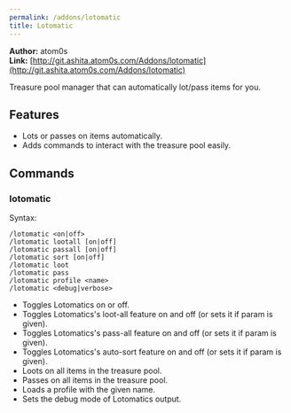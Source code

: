 ```yaml
---
permalink: /addons/lotomatic
title: Lotomatic
---
```


**Author:** atom0s<br/>
**Link:** [http://git.ashita.atom0s.com/Addons/lotomatic](http://git.ashita.atom0s.com/Addons/lotomatic)

Treasure pool manager that can automatically lot/pass items for you.

## Features

  * Lots or passes on items automatically.
  * Adds commands to interact with the treasure pool easily.

## Commands

### lotomatic
Syntax:
```
/lotomatic <on|off>
/lotomatic lootall [on|off]
/lotomatic passall [on|off]
/lotomatic sort [on|off]
/lotomatic loot
/lotomatic pass
/lotomatic profile <name>
/lotomatic <debug|verbose>
```
  * Toggles Lotomatics on or off.
  * Toggles Lotomatics's loot-all feature on and off (or sets it if param is given).
  * Toggles Lotomatics's pass-all feature on and off (or sets it if param is given).
  * Toggles Lotomatics's auto-sort feature on and off (or sets it if param is given).
  * Loots on all items in the treasure pool.
  * Passes on all items in the treasure pool.
  * Loads a profile with the given name.
  * Sets the debug mode of Lotomatics output.
